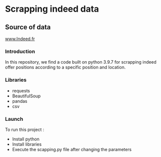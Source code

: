 # Scrapping indeed data
## Source of data
www.Indeed.fr


### Introduction
In this repository, we find a code built on python 3.9.7 for scrapping indeed offer  positions according to a specific position and location.

### Libraries
- requests
- BeautifulSoup
- pandas
- csv

### Launch
To run this project :
- Install python
- Install libraries
- Execute the scapping.py file after changing the parameters




